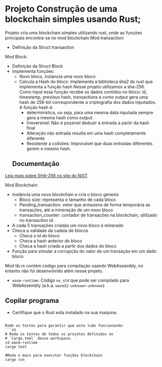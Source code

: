 # Projeto Construção de uma blockchain simples usando Rust;

Projeto cria uma blockchain simples utilizando rust, onde as funções principais encontra-se no
mod blockchain
Mod transaction: 
- Definição da Struct transaction

Mod Block:

- Definição da Struct Block
- Implementa funções: 
   - Novo bloco, instancia uma novo bloco
   - Calcula a Hash do bloco: Implementa a biblioteca sha2 do rust que implementa a função hash
     Nesse projeto utilizamos a sha-256.
     Como input essa função recebe os dados contidos no bloco: id, timestamp, previous hash, transactions
     e como output gera uma hash de 256-bit correspondente a criptografia dos dados inputados.
     A função hash é:
      - deterministica, ou seja, para uma mesma data inputada sempre gera a mesma hash como output.
      - Irreversível: Não é possível deduzir a entrada a partir da hash final
      - Alteração não entrada resulta em uma hash completamente diferente
      - Resistente a colisões: Improvável que duas entradas diferentes gerem o mesmo hash.
    ## Documentação

[Leia mais sobre SHA-256 no site do NIST](https://nvlpubs.nist.gov/nistpubs/FIPS/NIST.FIPS.180-4.pdf)
  

 Mod Blockchain:
 - Instância uma nova blockchain e cria o bloco genesis
     - Bloco size: representa o tamanho de cada bloco
      - Pending_transaction: vetor que armazena de forma temporária
          as transações, até a mineração de um novo bloco
      - transaction_counter: contador de transações na blockchain, utilizado
          no transaction id.
 - A cada 5 transações criadas um novo bloco é minerado
 - Checa a validade da cadeia de blocos
    - Checa o id do bloco
    - Checa a hash anterior do bloco
    - Checa a hash criada a partir dos dados do bloco
 - Função para simular a corrupção do valor de um transação em um dado
bloco


Mod lib.rs contém código para compilação usando WebAssembly, no entanto não foi desenvolvido além nesse projeto.
- `wasm-runtime`: Código `no_std` que pode ser compilado para WebAssembly (a.k.a. `wasm32-unknown-unknown`)



## Copilar programa
- Certifique que o Rust esta instalado na sua maquina.
```

Rode os testes para garantir que esta tudo funcionando:
```sh
# Roda os testes de todos os projetos definidos no
# `Cargo.toml` desse workspace.
cd wasm-runtime
cargo test

#Roda o main para executar funções blockchain
cargo run

```

